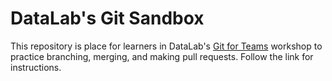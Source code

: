 # DataLab's Git Sandbox

This repository is place for learners in DataLab's [Git for Teams][dl-git]
workshop to practice branching, merging, and making pull requests. Follow the
link for instructions.

[dl-git]: https://ucdavisdatalab.github.io/workshop_git_for_teams/
